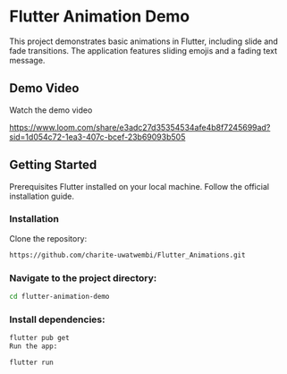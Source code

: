 # Flutter Animation Demo
This project demonstrates basic animations in Flutter, including slide and fade transitions. The application features sliding emojis and a fading text message.

## Demo Video
Watch the demo video

https://www.loom.com/share/e3adc27d35354534afe4b8f7245699ad?sid=1d054c72-1ea3-407c-bcef-23b69093b505

## Getting Started

Prerequisites
Flutter installed on your local machine. Follow the official installation guide.

### Installation
Clone the repository:

```bash
https://github.com/charite-uwatwembi/Flutter_Animations.git
```

### Navigate to the project directory:

```bash
cd flutter-animation-demo
``` 

### Install dependencies:

```bash
flutter pub get
Run the app:
```

```bash
flutter run
```

